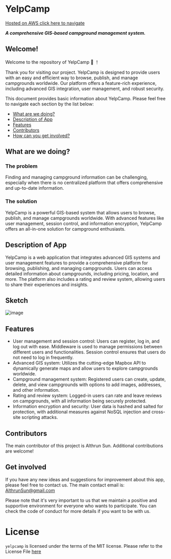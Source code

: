 # YelpCamp
[Hosted on AWS click here to navigate](http://ec2-34-219-64-30.us-west-2.compute.amazonaws.com:3000/)

***A comprehensive GIS-based campground management system.***

## Welcome!

Welcome to the repository of YelpCamp :confetti_ball: ！

Thank you for visiting our project. YelpCamp is designed to provide users with an easy and efficient way to browse, publish, and manage campgrounds worldwide. Our platform offers a feature-rich experience, including advanced GIS integration, user management, and robust security.

This document provides basic information about YelpCamp. Please feel free to navigate each section by the list below:

* [What are we doing?](#what-are-we-doing)
* [Description of App](#description-of-app)
* [Features](#features)
* [Contributors](#contributors)
* [How can you get involved?](#get-involved)

## What are we doing?

### The problem

Finding and managing campground information can be challenging, especially when there is no centralized platform that offers comprehensive and up-to-date information.

### The solution

YelpCamp is a powerful GIS-based system that allows users to browse, publish, and manage campgrounds worldwide. With advanced features like user management, session control, and information encryption, YelpCamp offers an all-in-one solution for campground enthusiasts.

## Description of App

YelpCamp is a web application that integrates advanced GIS systems and user management features to provide a comprehensive platform for browsing, publishing, and managing campgrounds. Users can access detailed information about campgrounds, including pricing, location, and more. The platform also includes a rating and review system, allowing users to share their experiences and insights.

## Sketch
![image](https://user-images.githubusercontent.com/81791425/234163252-c9a78ddf-c486-46ab-9f24-0365ff48c50d.png)


## Features

- User management and session control: Users can register, log in, and log out with ease. Middleware is used to manage permissions between different users and functionalities. Session control ensures that users do not need to log in frequently.
- Advanced GIS system: Utilizes the cutting-edge Mapbox API to dynamically generate maps and allow users to explore campgrounds worldwide.
- Campground management system: Registered users can create, update, delete, and view campgrounds with options to add images, addresses, and other information.
- Rating and review system: Logged-in users can rate and leave reviews on campgrounds, with all information being securely protected.
- Information encryption and security: User data is hashed and salted for protection, with additional measures against NoSQL injection and cross-site scripting attacks.

## Contributors
The main contributor of this project is Althrun Sun. Additional contributions are welcome!

## Get involved 

If you have any new ideas and suggestions for improvement about this app, please feel free to contact us. The main contact email is: AlthrunSun@gmail.com

Please note that it's very important to us that we maintain a positive and supportive environment for everyone who wants to participate. You can check the code of conduct for more details if you want to be with us.

# License
`yelpcamp` is licensed under the terms of the MIT license.
Please refer to the License File [here](https://github.com/[Your_Github_Username]/yelpcamp/blob/main/LICENSE)
